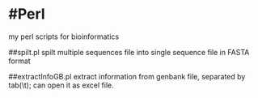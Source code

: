 #Perl
====

my perl scripts for bioinformatics 

##spilt.pl 
spilt multiple sequences file into single sequence file in FASTA format

##extractInfoGB.pl
extract information from genbank file, separated by tab(\t); can open it as excel file.
